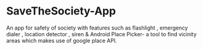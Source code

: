 # SaveTheSociety-App
An app for safety of society with features such as flashlight , emergency dialer , location detector , siren & Android Place Picker- a tool to find vicinity areas which makes use of google place API.
